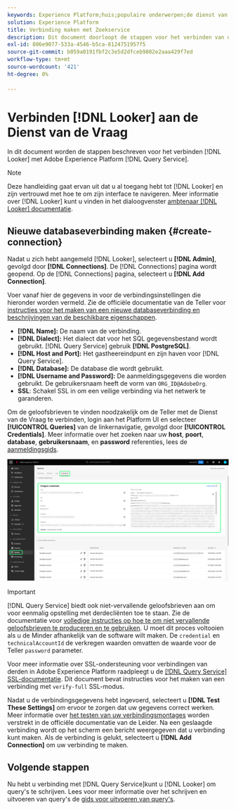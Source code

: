 ```yaml
---
keywords: Experience Platform;huis;populaire onderwerpen;de dienst van de Vraag;de vraagdienst;Leider;Leider;verbindt met de vraagdienst;
solution: Experience Platform
title: Verbinding maken met Zoekservice
description: Dit document doorloopt de stappen voor het verbinden van de Teller met de Dienst van de Vraag van Adobe Experience Platform.
exl-id: 806e9077-533a-4546-b5ca-8124751957f5
source-git-commit: b059a0191fbf2c3e5d2dfceb9802e2aaa429f7ed
workflow-type: tm+mt
source-wordcount: '421'
ht-degree: 0%

---
```


# Verbinden [!DNL Looker] aan de Dienst van de Vraag

In dit document worden de stappen beschreven voor het verbinden [!DNL Looker] met Adobe Experience Platform [!DNL Query Service].

>[!NOTE]
>
> Deze handleiding gaat ervan uit dat u al toegang hebt tot [!DNL Looker] en zijn vertrouwd met hoe te om zijn interface te navigeren. Meer informatie over [!DNL Looker] kunt u vinden in het dialoogvenster [ambtenaar [!DNL Looker] documentatie](https://docs.looker.com/).

## Nieuwe databaseverbinding maken {#create-connection}

Nadat u zich hebt aangemeld [!DNL Looker], selecteert u **[!DNL Admin]**, gevolgd door **[!DNL Connections]**. De [!DNL Connections] pagina wordt geopend. Op de [!DNL Connections] pagina, selecteert u **[!DNL Add Connection]**.

Voer vanaf hier de gegevens in voor de verbindingsinstellingen die hieronder worden vermeld. Zie de officiële documentatie van de Teller voor [instructies voor het maken van een nieuwe databaseverbinding en beschrijvingen van de beschikbare eigenschappen](https://cloud.google.com/looker/docs/connecting-to-your-db#creating_a_new_database_connection).

- **[!DNL Name]:** De naam van de verbinding.
- **[!DNL Dialect]:** Het dialect dat voor het SQL gegevensbestand wordt gebruikt. [!DNL Query Service] gebruik **[!DNL PostgreSQL]**.
- **[!DNL Host and Port]:** Het gastheereindpunt en zijn haven voor [!DNL Query Service].
- **[!DNL Database]:** De database die wordt gebruikt.
- **[!DNL Username and Password]:** De aanmeldingsgegevens die worden gebruikt. De gebruikersnaam heeft de vorm van `ORG_ID@AdobeOrg`.
- **SSL**: Schakel SSL in om een veilige verbinding via het netwerk te garanderen.

Om de geloofsbrieven te vinden noodzakelijk om de Teller met de Dienst van de Vraag te verbinden, login aan het Platform UI en selecteer **[!UICONTROL Queries]** van de linkernavigatie, gevolgd door **[!UICONTROL Credentials]**. Meer informatie over het zoeken naar uw **host**, **poort**, **database**, **gebruikersnaam**, en **password** referenties, lees de [aanmeldingsgids](../ui/credentials.md).

![De pagina Credentials van de werkruimte van de Vragen van het Experience Platform met Geloofsbrieven en de Vervalende Gemarkeerde Referenties.](../images/clients/looker/query-service-credentials-page.png)

>[!IMPORTANT]
>
>[!DNL Query Service] biedt ook niet-vervallende geloofsbrieven aan om voor eenmalig opstelling met derdecliënten toe te staan. Zie de documentatie voor [volledige instructies op hoe te om niet vervallende geloofsbrieven te produceren en te gebruiken](../ui/credentials.md#non-expiring-credentials). U moet dit proces voltooien als u de Minder afhankelijk van de software wilt maken. De `credential` en `technicalAccountId` de verkregen waarden omvatten de waarde voor de Teller `password` parameter.

Voor meer informatie over SSL-ondersteuning voor verbindingen van derden in Adobe Experience Platform raadpleegt u de [[!DNL Query Service] SSL-documentatie](./ssl-modes.md). Dit document bevat instructies voor het maken van een verbinding met `verify-full` SSL-modus.

Nadat u de verbindingsgegevens hebt ingevoerd, selecteert u **[!DNL Test These Settings]** om ervoor te zorgen dat uw gegevens correct werken. Meer informatie over [het testen van uw verbindingsmontages](https://cloud.google.com/looker/docs/connecting-to-your-db#testing_your_connection_settings) worden verstrekt in de officiële documentatie van de Leider. Na een geslaagde verbinding wordt op het scherm een bericht weergegeven dat u verbinding kunt maken. Als de verbinding is gelukt, selecteert u **[!DNL Add Connection]** om uw verbinding te maken.

## Volgende stappen

Nu hebt u verbinding met [!DNL Query Service]kunt u [!DNL Looker] om query&#39;s te schrijven. Lees voor meer informatie over het schrijven en uitvoeren van query&#39;s de [gids voor uitvoeren van query&#39;s](../best-practices/writing-queries.md).
